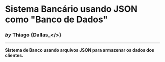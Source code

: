 # **Sistema Bancário usando JSON como "Banco de Dados"**
### *by* Thiago {Dallas_</>}

----------------------------------------------

**Sistema de Banco usando arquivos JSON para armazenar os dados dos clientes.**
